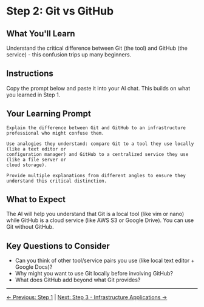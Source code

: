 # Step 2: Git vs GitHub

## What You'll Learn
Understand the critical difference between Git (the tool) and GitHub (the service) - this confusion trips up many beginners.

## Instructions
Copy the prompt below and paste it into your AI chat. This builds on what you learned in Step 1.

## Your Learning Prompt

```
Explain the difference between Git and GitHub to an infrastructure professional who might confuse them. 

Use analogies they understand: compare Git to a tool they use locally (like a text editor or 
configuration manager) and GitHub to a centralized service they use (like a file server or 
cloud storage). 

Provide multiple explanations from different angles to ensure they understand this critical distinction.
```

## What to Expect
The AI will help you understand that Git is a local tool (like vim or nano) while GitHub is a cloud service (like AWS S3 or Google Drive). You can use Git without GitHub.

## Key Questions to Consider
- Can you think of other tool/service pairs you use (like local text editor + Google Docs)?
- Why might you want to use Git locally before involving GitHub?
- What does GitHub add beyond what Git provides?

---
[← Previous: Step 1](./step-1-understanding-version-control.md) | [Next: Step 3 - Infrastructure Applications →](./step-3-infrastructure-applications.md)
